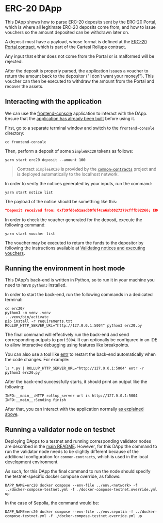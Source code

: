 # ERC-20 DApp

This DApp shows how to parse ERC-20 deposits sent by the ERC-20 Portal, which is where all legitimate ERC-20 deposits come from, and how to issue vouchers so the amount deposited can be withdrawn later on.

A deposit must have a payload, whose format is defined at the [ERC-20 Portal contract](https://github.com/cartesi/rollups/blob/main/onchain/rollups/contracts/portals/IERC20Portal.sol), which is part of the Cartesi Rollups contract.

Any input that either does not come from the Portal or is malformed will be rejected.

After the deposit is properly parsed, the application issues a voucher to return the amount back to the depositor ("I don't want your money!"). This voucher can then be executed to withdraw the amount from the Portal and recover the assets.

## Interacting with the application

We can use the [frontend-console](../frontend-console) application to interact with the DApp.
Ensure that the [application has already been built](../frontend-console/README.md#building) before using it.

First, go to a separate terminal window and switch to the `frontend-console` directory:

```shell
cd frontend-console
```

Then, perform a deposit of some `SimpleERC20` tokens as follows:

```shell
yarn start erc20 deposit --amount 100
```

> Contract `SimpleERC20` is provided by the [`common-contracts`](../common-contracts/README.md#simpleerc20) project and is deployed automatically to the localhost network.

In order to verify the notices generated by your inputs, run the command:

```shell
yarn start notice list
```

The payload of the notice should be something like this:

```json
"Deposit received from: 0xf39fd6e51aad88f6f4ce6ab8827279cfffb92266; ERC-20: 0xa513e6e4b8f2a923d98304ec87f64353c4d5c853; Amount: 100"
```

In order to check the voucher generated for the deposit, execute the following command:

```shell
yarn start voucher list
```

The voucher may be executed to return the funds to the depositor by following the instructions available at [Validating notices and executing vouchers](../frontend-console/README.md#validating-notices-and-executing-vouchers).

## Running the environment in host mode

This DApp's back-end is written in Python, so to run it in your machine you need to have `python3` installed.

In order to start the back-end, run the following commands in a dedicated terminal:

```shell
cd erc20/
python3 -m venv .venv
. .venv/bin/activate
pip install -r requirements.txt
ROLLUP_HTTP_SERVER_URL="http://127.0.0.1:5004" python3 erc20.py
```

The final command will effectively run the back-end and send corresponding outputs to port `5004`.
It can optionally be configured in an IDE to allow interactive debugging using features like breakpoints.

You can also use a tool like [entr](https://eradman.com/entrproject/) to restart the back-end automatically when the code changes. For example:

```shell
ls *.py | ROLLUP_HTTP_SERVER_URL="http://127.0.0.1:5004" entr -r python3 erc20.py
```

After the back-end successfully starts, it should print an output like the following:

```shell
INFO:__main__:HTTP rollup_server url is http://127.0.0.1:5004
INFO:__main__:Sending finish
```

After that, you can interact with the application normally [as explained above](#interacting-with-the-application).

## Running a validator node on testnet

Deploying DApps to a testnet and running corresponding validator nodes are described in the [main README](../README.md#deploying).
However, for this DApp the command to run the validator node needs to be slightly different because of the additional configuration for `common-contracts`, which is used in the local development environment.

As such, for this DApp the final command to run the node should specify the testnet-specific docker compose override, as follows:

```shell
DAPP_NAME=erc20 docker compose --env-file ../env.<network> -f ../docker-compose-testnet.yml -f ./docker-compose-testnet.override.yml up
```

In the case of Sepolia, the command would be:

```shell
DAPP_NAME=erc20 docker compose --env-file ../env.sepolia -f ../docker-compose-testnet.yml -f ./docker-compose-testnet.override.yml up
```

